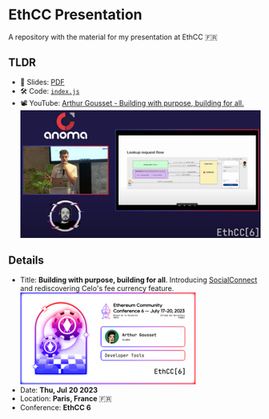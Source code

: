 # EthCC Presentation

A repository with the material for my presentation at EthCC 🇫🇷

## TLDR

+	🌠 Slides: [PDF](./slides/slides.pdf)
+	🛠️ Code: [`index.js`](./code/index.js)
+	📽️ YouTube: [Arthur Gousset - Building with purpose, building for all.](https://www.youtube.com/watch?v=VB5jktz6f2U)
	<img src="assets/images/youtube-banner-requestflow.png" width="650">

## Details

+	Title: **Building with purpose, building for all**. Introducing [SocialConnect](socialconnect.dev) and rediscovering Celo's fee currency feature.
	<img src="slides/assets/images/ethcc-banner.png" width="350">
+	Date: **Thu, Jul 20 2023**
+	Location: **Paris, France** 🇫🇷
+	Conference: **EthCC 6**